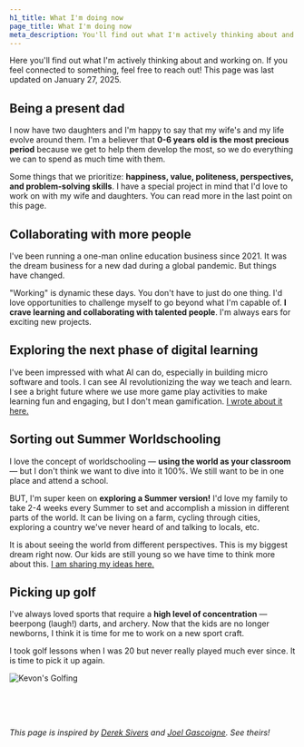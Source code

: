 ```yaml
---
h1_title: What I'm doing now
page_title: What I'm doing now
meta_description: You'll find out what I'm actively thinking about and working on on this page. I'd be happy if you reach out to me to exchange ideas.
---
```


Here you'll find out what I'm actively thinking about and working on. If you feel connected to something, feel free to reach out! This page was last updated on January 27, 2025.

## Being a present dad

I now have two daughters and I'm happy to say that my wife's and my life evolve around them. I'm a believer that **0-6 years old is the most precious period** because we get to help them develop the most, so we do everything we can to spend as much time with them.

Some things that we prioritize: **happiness, value, politeness, perspectives, and problem-solving skills**. I have a special project in mind that I'd love to work on with my wife and daughters. You can read more in the last point on this page.

## Collaborating with more people

I've been running a one-man online education business since 2021. It was the dream business for a new dad during a global pandemic. But things have changed.

"Working" is dynamic these days. You don't have to just do one thing. I'd love opportunities to challenge myself to go beyond what I'm capable of. **I crave learning and collaborating with talented people**. I'm always ears for exciting new projects.

## Exploring the next phase of digital learning

I've been impressed with what AI can do, especially in building micro software and tools. I can see AI revolutionizing the way we teach and learn. I see a bright future where we use more game play activities to make learning fun and engaging, but I don't mean gamification. [I wrote about it here.](https://www.publiclab.co/blog/info-products-ai-era)

## Sorting out Summer Worldschooling

I love the concept of worldschooling — **using the world as your classroom** — but I don't think we want to dive into it 100%. We still want to be in one place and attend a school.

BUT, I'm super keen on **exploring a Summer version!** I'd love my family to take 2-4 weeks every Summer to set and accomplish a mission in different parts of the world. It can be living on a farm, cycling through cities, exploring a country we've never heard of and talking to locals, etc.

It is about seeing the world from different perspectives. This is my biggest dream right now. Our kids are still young so we have time to think more about this. [I am sharing my ideas here.](http://summerworldschooling.com)

## Picking up golf

I've always loved sports that require a **high level of concentration** — beerpong (laugh!) darts, and archery. Now that the kids are no longer newborns, I think it is time for me to work on a new sport craft.

I took golf lessons when I was 20 but never really played much ever since. It is time to pick it up again.

![Kevon's Golfing](/images/kevon-golf-2025.jpg)

<br />
<br />
<br />

*This page is inspired by [Derek Sivers](https://sive.rs/now) and [Joel Gascoigne](https://joel.is/now/). See theirs!* 